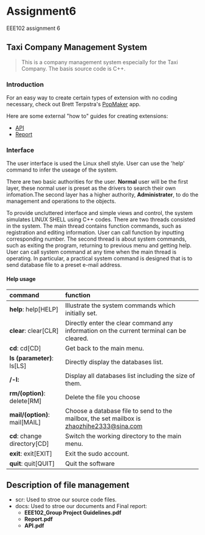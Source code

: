 # Assignment6
EEE102 assignment 6

## Taxi Company Management System

> This is a company management system especially for the Taxi Company. The basis source code is C++.

### Introduction

For an easy way to create certain types of extension with no coding necessary, check out Brett Terpstra's [PopMaker](http://brettterpstra.com/2014/05/12/popmaker-popclip-extension-generator/) app.

Here are some external "how to" guides for creating extensions:

- [API](/doc/API.pdf)
- [Report](/dor/Report.pdf)

### Interface

The user interface is used the Linux shell style. User can use the 'help' command to infer the useage of the system.

There are two basic authorities for the user. **Normal** user will be the first layer, these normal user is preset as the drivers to search their own infomation.The second layer has a higher authority, **Administrater**, to do the management and operations to the objects.

To provide uncluttered interface and simple views and control, the system simulates LINUX SHELL using C++ codes. There are two threads consisted in the system. The main thread contains function commands, such as registration and editing information. User can call function by inputting corresponding number. The second thread is about system commands, such as exiting the program, returning to previous menu and getting help. User can call system command at any time when the main thread is operating. In particular, a practical system command is designed that is to send database file to a preset e-mail address.

####  **Help** usage 



| command                       | function                                 |
| :---------------------------- | :--------------------------------------- |
| **help**: help[HELP]          | Illustrate the system commands which initially set. |
| **clear**: clear[CLR]         | Directly enter the clear command any information on the current terminal can be cleared. |
| **cd**: cd[CD]                | Get back to the main menu.               |
| **ls (parameter)**: ls[LS]    | Directly display the databases list.     |
| **/-l:**                      | Display all databases list including the size of them. |
| **rm/(option)**: delete[RM]   | Delete the file you choose               |
| **mail/(option)**: mail[MAIL] | Choose a database file to send to the mailbox, the set mailbox is zhaozhihe2333@sina.com |
| **cd**: change directory[CD]  | Switch the working directory to the main menu. |
| **exit**: exit[EXIT]          | Exit the sudo account.                   |
| **quit**: quit[QUIT]          | Quit the software                        |

	 



## Description of file management

- scr: Used to stroe our source code files.
- docs: Used to stroe our documents and Final report:
  - **EEE102_Group Project Guidelines.pdf**
  - **Report.pdf**
  - **API.pdf**
